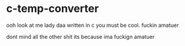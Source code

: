 # c-temp-converter
ooh look at me lady daa written in c you must be cool. fuckin amatuer


dont mind all the other shit its because ima fuckign amatuer
